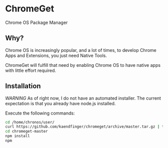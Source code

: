 # ChromeGet

Chrome OS Package Manager

## Why?

Chrome OS is increasingly popular, and a lot of times, to develop Chrome Apps and Extensions, you just need Native Tools.

ChromeGet will fulfill that need by enabling Chrome OS to have native apps with little effort required.

## Installation

*WARNING* As of right now, I do not have an automated installer. The current expectation is that you already have node.js installed.

Execute the following commands:
```bash
cd /home/chronos/user/
curl https://github.com/kaendfinger/chromeget/archive/master.tar.gz | tar zxvf
cd chromeget-master
npm install
npm 
```
